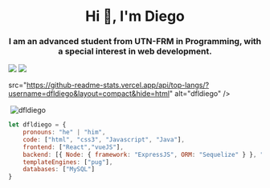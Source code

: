 <h1 align="center">Hi 👋, I'm Diego</h1>
<h3 align="center">I am an advanced student from UTN-FRM in Programming, with a special interest in web development.</h3>

[![](https://img.shields.io/badge/LinkedIn-diegolongo-blue)](https://www.linkedin.com/in/diego-longo-a9b78b99/)
[![](https://img.shields.io/badge/Gmail-dfl.diego92%40gmail.com-red)](mailto:dfl.diego92@gmail.com)

src="https://github-readme-stats.vercel.app/api/top-langs/?username=dfldiego&layout=compact&hide=html" alt="dfldiego" /></p>

<p>&nbsp;<img align="center" src="https://github-readme-stats.vercel.app/api?username=dfldiego&show_icons=true" alt="dfldiego" /></p>

```javascript
let dfldiego = {
    pronouns: "he" | "him",
    code: ["html", "css3", "Javascript", "Java"],
    frontend: ["React","vueJS"],
    backend: [{ Node: { framework: "ExpressJS", ORM: "Sequelize" } }, "PHP"],
    templateEngines: ["pug"],
    databases: ["MySQL"]
}
```
